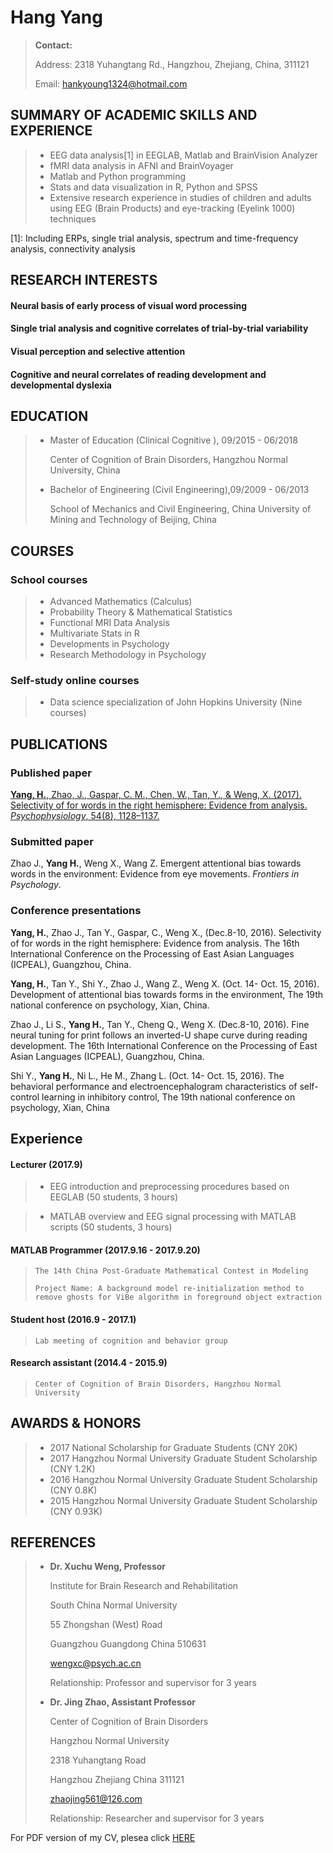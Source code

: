 Hang Yang
===========
> **Contact:** 
> 
> Address: 2318 Yuhangtang Rd., Hangzhou, Zhejiang, China, 311121
> 
> Email:  hankyoung1324@hotmail.com

SUMMARY OF ACADEMIC SKILLS AND EXPERIENCE
--
>*  EEG data analysis[1] in EEGLAB, Matlab and BrainVision Analyzer
>*	fMRI data analysis in AFNI and BrainVoyager
>*	Matlab and Python programming
>*	Stats and data visualization in R, Python and SPSS
>*	Extensive research experience in studies of children and adults using EEG (Brain Products) and eye-tracking (Eyelink 1000) techniques

[1]: Including ERPs, single trial analysis, spectrum and time-frequency analysis, connectivity analysis

RESEARCH INTERESTS
---
#### Neural basis of early process of visual word  processing
#### Single trial analysis and cognitive correlates of trial-by-trial variability
#### Visual perception and selective attention
#### Cognitive and neural correlates of reading development and developmental dyslexia

EDUCATION
-
>* Master of Education (Clinical Cognitive ), 09/2015 - 06/2018
> 
>    Center of Cognition of Brain Disorders, Hangzhou Normal University, China
>* Bachelor of Engineering (Civil Engineering),09/2009 - 06/2013
>  
>    School of Mechanics and Civil Engineering, China University of Mining and Technology of Beijing, China

COURSES
---
### School courses
>*	Advanced Mathematics (Calculus)
>*	Probability Theory & Mathematical Statistics
>*	Functional MRI Data Analysis 
>*	Multivariate Stats in R
>*	Developments in Psychology
>*	Research Methodology in Psychology
### Self-study online courses
>*	Data science specialization of John Hopkins University (Nine courses)

PUBLICATIONS
--
### Published paper
[**Yang, H.**, Zhao, J., Gaspar, C. M., Chen, W., Tan, Y., & Weng, X. (2017). Selectivity of  for  words in the right hemisphere: Evidence from  analysis. *Psychophysiology*, 54(8), 1128–1137.](http://onlinelibrary.wiley.com/doi/10.1111/psyp.12867/full "My first publication in 2017")
### Submitted paper
Zhao J., **Yang H.**, Weng X., Wang Z. Emergent attentional bias towards  words in the environment: Evidence from eye movements. *Frontiers in Psychology*.
### Conference presentations
**Yang, H.**, Zhao J., Tan Y., Gaspar, C., Weng X., (Dec.8-10, 2016). Selectivity of  for  words in the right hemisphere: Evidence from  analysis. The 16th International Conference on the Processing of East Asian Languages (ICPEAL), Guangzhou, China. 
 
**Yang, H.**, Tan Y., Shi Y., Zhao J., Wang Z., Weng X. (Oct. 14- Oct. 15, 2016). Development of attentional bias towards   forms in the environment, The 19th national conference on psychology, Xian, China.
 
Zhao J., Li S., **Yang H.**, Tan Y., Cheng Q., Weng X. (Dec.8-10, 2016). Fine neural tuning for print follows an inverted-U shape curve during reading development. The 16th International Conference on the Processing of East Asian Languages (ICPEAL), Guangzhou, China.
 
Shi Y., **Yang H.**, Ni L., He M., Zhang L. (Oct. 14- Oct. 15, 2016). The behavioral performance and electroencephalogram characteristics of self-control learning in inhibitory control, The 19th national conference on psychology, Xian, China

Experience
--
#### **Lecturer** (2017.9)
 
>*    EEG introduction and preprocessing procedures based on EEGLAB (50 students, 3 hours)
 
>*    MATLAB overview and EEG signal processing with MATLAB scripts (50 students, 3 hours)

#### **MATLAB Programmer** (2017.9.16 - 2017.9.20) 
>     The 14th China Post-Graduate Mathematical Contest in Modeling
> 
>     Project Name: A background model re-initialization method to remove ghosts for ViBe algorithm in foreground object extraction
>
#### Student host (2016.9 - 2017.1)
>     Lab meeting of cognition and behavior group
>
#### Research assistant (2014.4 - 2015.9)
>     Center of Cognition of Brain Disorders, Hangzhou Normal University

AWARDS & HONORS
---
>*	2017    National Scholarship for Graduate Students (CNY 20K) 
>*	2017    Hangzhou Normal University Graduate Student Scholarship (CNY 1.2K)
>*	2016    Hangzhou Normal University Graduate Student Scholarship (CNY 0.8K)
>*	2015    Hangzhou Normal University Graduate Student Scholarship (CNY 0.93K)

REFERENCES
---
>* **Dr. Xuchu Weng, Professor**
>
>    Institute for Brain Research and Rehabilitation
>
>    South China Normal University
> 
>    55 Zhongshan (West) Road
> 
>    Guangzhou Guangdong China 510631
>
>    wengxc@psych.ac.cn 
>
>    Relationship: Professor and supervisor for 3 years
>
>* **Dr. Jing Zhao, Assistant Professor**
>
>    Center of Cognition of Brain Disorders
>
>    Hangzhou Normal University
>
>    2318 Yuhangtang Road
>
>    Hangzhou Zhejiang China 311121
>
>    zhaojing561@126.com
>
>    Relationship: Researcher and supervisor for 3 years

For PDF version of my CV, plesea click [HERE](https://github.com/hankyoung1324/personal/blob/master/HangYang_CV_github.pdf)
